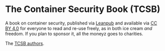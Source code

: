 # The Container Security Book (TCSB)

A book on container security, published via [Leanpub](https://leanpub.com/container-security/) and available via [CC BY 4.0](https://creativecommons.org/licenses/by/4.0/deed.en_US) for everyone to read and re-use freely, as in both ice cream _and_ freedom. If you plan to sponsor it, all the moneyz goes to charities.

The [TCSB authors](AUTHORS).

